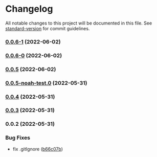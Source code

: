 # Changelog

All notable changes to this project will be documented in this file. See [standard-version](https://github.com/conventional-changelog/standard-version) for commit guidelines.

### [0.0.6-1](https://github.com/JongSikLim/seekbell-workspace-portal/compare/v0.0.6-0...v0.0.6-1) (2022-06-02)

### [0.0.6-0](https://github.com/JongSikLim/seekbell-workspace-portal/compare/v0.0.5...v0.0.6-0) (2022-06-02)

### [0.0.5](https://github.com/JongSikLim/seekbell-workspace-portal/compare/v0.0.5-noah-test.0...v0.0.5) (2022-06-02)

### [0.0.5-noah-test.0](https://github.com/JongSikLim/seekbell-workspace-portal/compare/v0.0.4...v0.0.5-noah-test.0) (2022-05-31)

### [0.0.4](https://github.com/JongSikLim/seekbell-workspace-portal/compare/v0.0.3...v0.0.4) (2022-05-31)

### [0.0.3](https://github.com/JongSikLim/seekbell-workspace-portal/compare/v0.0.2...v0.0.3) (2022-05-31)

### 0.0.2 (2022-05-31)


### Bug Fixes

* fix .gitIgnore ([b66c07b](https://github.com/JongSikLim/seekbell-workspace-portal/commit/b66c07bc738dfbad9f72d05e0054f6db7db2aace))
